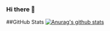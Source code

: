 ### Hi there 👋

##GitHub Stats
[![Anurag's github stats](https://github-readme-stats.vercel.app/api?username=anuraghazra)](https://syn.fyi)
